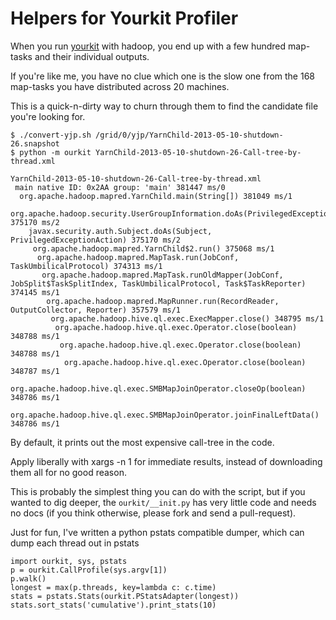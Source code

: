 Helpers for Yourkit Profiler
============================

When you run [yourkit](http://yourkit.com) with hadoop, you end up with a few hundred map-tasks and their individual outputs.

If you're like me, you have no clue which one is the slow one from the 168 map-tasks you have distributed across 20 machines.

This is a quick-n-dirty way to churn through them to find the candidate file you're looking for.

	$ ./convert-yjp.sh /grid/0/yjp/YarnChild-2013-05-10-shutdown-26.snapshot
	$ python -m ourkit YarnChild-2013-05-10-shutdown-26-Call-tree-by-thread.xml
	
	YarnChild-2013-05-10-shutdown-26-Call-tree-by-thread.xml
	 main native ID: 0x2AA group: 'main' 381447 ms/0
	  org.apache.hadoop.mapred.YarnChild.main(String[]) 381049 ms/1
	   org.apache.hadoop.security.UserGroupInformation.doAs(PrivilegedExceptionAction) 375170 ms/2
	    javax.security.auth.Subject.doAs(Subject, PrivilegedExceptionAction) 375170 ms/2
	     org.apache.hadoop.mapred.YarnChild$2.run() 375068 ms/1
	      org.apache.hadoop.mapred.MapTask.run(JobConf, TaskUmbilicalProtocol) 374313 ms/1
	       org.apache.hadoop.mapred.MapTask.runOldMapper(JobConf, JobSplit$TaskSplitIndex, TaskUmbilicalProtocol, Task$TaskReporter) 374145 ms/1
	        org.apache.hadoop.mapred.MapRunner.run(RecordReader, OutputCollector, Reporter) 357579 ms/1
	         org.apache.hadoop.hive.ql.exec.ExecMapper.close() 348795 ms/1
	          org.apache.hadoop.hive.ql.exec.Operator.close(boolean) 348788 ms/1
	           org.apache.hadoop.hive.ql.exec.Operator.close(boolean) 348788 ms/1
	            org.apache.hadoop.hive.ql.exec.Operator.close(boolean) 348787 ms/1
	             org.apache.hadoop.hive.ql.exec.SMBMapJoinOperator.closeOp(boolean) 348786 ms/1
	              org.apache.hadoop.hive.ql.exec.SMBMapJoinOperator.joinFinalLeftData() 348786 ms/1
	
By default, it prints out the most expensive call-tree in the code. 

Apply liberally with xargs -n 1 for immediate results, instead of downloading them all for no good reason.

This is probably the simplest thing you can do with the script, but if you wanted to dig deeper, the `ourkit/__init.py` has very little code and needs no docs (if you think otherwise, please fork and send a pull-request).

Just for fun, I've written a python pstats compatible dumper, which can dump each thread out in pstats

	import ourkit, sys, pstats
	p = ourkit.CallProfile(sys.argv[1])
	p.walk()
	longest = max(p.threads, key=lambda c: c.time)
	stats = pstats.Stats(ourkit.PStatsAdapter(longest))
	stats.sort_stats('cumulative').print_stats(10)
	

